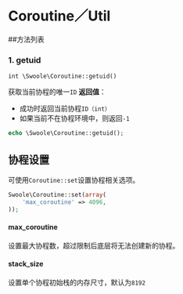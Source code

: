 # Coroutine／Util

##方法列表
### 1. getuid
```
int \Swoole\Coroutine::getuid()
```
获取当前协程的唯一`ID`
**返回值**：

* 成功时返回当前协程`ID（int）`
* 如果当前不在协程环境中，则返回`-1`

```php
echo \Swoole\Coroutine::getuid();
```

协程设置
---
可使用`Coroutine::set`设置协程相关选项。
```php
Swoole\Coroutine::set(array(
	'max_coroutine' => 4096,
));
```

#### max_coroutine
设置最大协程数，超过限制后底层将无法创建新的协程。

#### stack_size
设置单个协程初始栈的内存尺寸，默认为`8192`
